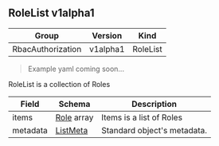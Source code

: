 ## RoleList v1alpha1

Group        | Version     | Kind
------------ | ---------- | -----------
RbacAuthorization | v1alpha1 | RoleList

> Example yaml coming soon...



RoleList is a collection of Roles



Field        | Schema     | Description
------------ | ---------- | -----------
items | [Role](#role-v1alpha1) array | Items is a list of Roles
metadata | [ListMeta](#listmeta-unversioned) | Standard object's metadata.

